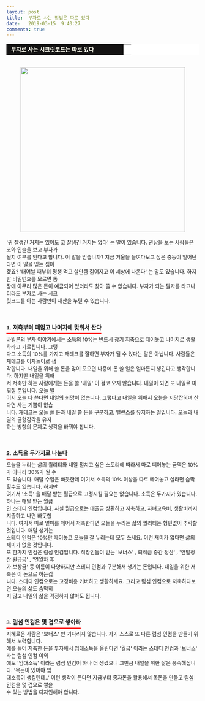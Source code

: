 ```yaml
---
layout: post
title:  부자로 사는 방법은 따로 있다
date:   2019-03-15  9:40:27
comments: true
---
```





<div><table width="99%" bgcolor="#ffffff" cellspacing="1" cellpadding="2"><tbody><tr><td width="290" bgcolor="#141313" style-="border-bottom:#141313 1px solid; border-left:#141313 1px solid; border-top:#141313 1px solid; &#13;&#10;border-right:#141313 1px solid"><span style="color: rgb(0, 0, 0); font-family: 맑은 고딕, dotum, verdana; font-size: 11pt;"><strong><span syle="font-size:11pt"><font color="#fffff0">&nbsp;부자로 사는 시크릿코드는 따로 있다</font></span></strong></span></td><td style="border-width: 0px 0px 1px; border-style: solid; border-color: rgb(255, 255, 255) rgb(255, 255, 255) rgb(20, 19, 19);"><span style="font-size: 11pt;"><font color="#000000">&nbsp;</font></span></td></tr></tbody></table><span style="font-size: 10pt;">﻿<br></span><div class="imageblock center" style="text-align: center; clear: both;"><span data-url="https://t1.daumcdn.net/cfile/tistory/115839214C6D585C1A?download" data-lightbox="lightbox"><img width="430" height="357" style="height: auto; cursor: pointer; max-width: 100%;" alt="" src="https://t1.daumcdn.net/cfile/tistory/115839214C6D585C1A" filename="cfile24.uf@115839214C6D585C1AD71D.jpg" filemime=""></span></div><br><span style="font-size: 10pt;">'귀 잘생긴 거지는 있어도 코 잘생긴 거지는 없다' 는 말이 있습니다. 관상을 보는 사람들은 코와 입술을 보고 부자가 <br> 될지 여부를 안다고 합니다. 이 말을 믿습니까? 지금 거울을 들여다보고 싶은 충동이 일어난다면 이 말을 믿는 셈이<br> 겠죠? '태어날 때부터 평생 먹고 살만큼 짊어지고 이 세상에 나온다' 는 말도 있습니다. 하지만 비밀번호를 모르면 통<br> 장에 아무리 많은 돈이 예금되어 있더라도 찾아 쓸 수 없습니다. 부자가 되는 팔자를 타고나더라도 부자로 사는 시크<br> 릿코드를 아는 사람만이 재산을 누릴 수 있습니다.﻿<br><br><br></span><br><h3 style="font: bold 11pt/normal 맑은 고딕, Dotum, Sans-serif; margin: 0px; padding: 0px 0px 5px; border-bottom-color: rgb(255, 0, 0); border-bottom-width: 3px; border-bottom-style: solid; float: left; font-size-adjust: none; font-stretch: normal;">1. 저축부터 떼얺고 나머지에 맞춰서 산다</h3></div><div><br><span style="font-size: 10pt;">﻿<br>바빌론의 부자 이야기에서는 소득의 10%는 반드시 장기 저축으로 떼어놓고 나머지로 생활하라고 가르칩니다. 그렇<br> 다고 소득의 10%를 가지고 재테크를 잘하면 부자가 될 수 있다는 말은 아닙니다. 사람들은 재테크를 이자놀이로 생<br> 각합니다. 내일을 위해 쓸 돈을 많이 모으면 나중에 돈 쓸 일은 얼마든지 생긴다고 생각합니다. 하지만 내일을 위해<br> 서 저축만 하는 사람에게는 돈을 쓸 '내일' 이 결코 오지 않습니다. 내일이 되면 또 내일로 미뤄질 뿐입니다. 오늘 벌<br> 어서 오늘 다 쓴다면 내일의 희망이 없습니다. 그렇다고 내일을 위해서 오늘을 저당잡히며 산다면 사는 기쁨이 없습<br> 니다.&nbsp;재테크는 오늘 쓸 돈과 내일 쓸 돈을 구분하고, 밸런스를 유지하는 일입니다. 오늘과 내일의 균형감각을 유지<br> 하는 방향의 문제로 생각을 바꿔야 합니다.<br><br><br><br><h3 style="font: bold 11pt/normal 맑은 고딕, Dotum, Sans-serif; margin: 0px; padding: 0px 0px 5px; border-bottom-color: rgb(255, 0, 0); border-bottom-width: 3px; border-bottom-style: solid; float: left; font-size-adjust: none; font-stretch: normal;">2. 소득을 두가지로 나눈다</h3><div><br><span style="font-size: 10pt;">﻿<br>오늘을 누리는 삶의 퀄리티와 내일 펼치고 싶은 스토리에 따라서 따로 떼어놓는 금액은 10%가 아니라 30%가 될 수<br> 도 있습니다. 매달 수입은 빠듯한데 여기서 소득의 10% 이상을 따로 떼어놓고 살라면 숨막힐수도 있습니다. 하지만 <br> 여기서 '소득' 을 매달 받는 월급으로 고정시킬 필요는 없습니다. 소득은 두가지가 있습니다. 하나는 매달 받는 월급<br> 인 스테디 인컴입니다. 사실 월급으로는 대출금 상환하고 저축하고, 자녀교육비, 생활비까지 지출하고 나면 빠듯합<br> 니다. 여기서 따로 얼마를 떼어서 저축한다면 오늘을 누리는 삶의 퀄리티는 형편없이 추락할 것입니다. 매달 생기는 <br> 스테디 인컴은 10%만 떼어놓고 오늘을 잘 누리는데 모두 쓰세요. 이런 재미가 없다면 삶의 재미가 없을 것입니다. <br>또 한가지 인컴은 럼섬 인컴입니다. 직장인들이 받는 '보너스' , 퇴직금 중간 정산' , '연말정산 환급금' , '연월차 휴<br> 가 보상금' 등 이름이 다양하지만 스테디 인컴과 구분해서 생기는 돈입니다. 내일을 위한 저축은 이 돈으로 하는겁<br> 니다. 스테디 인컴으로는 고정비용 커버하고 생활하세요. 그리고 럼섬 인컴으로 저축하다보면 오늘의 삶도 숨막히<br> 지 않고 내일의 삶을 걱정하지 않아도 됩니다.<br><br><br><br><h3 style="font: bold 11pt/normal 맑은 고딕, Dotum, Sans-serif; margin: 0px; padding: 0px 0px 5px; border-bottom-color: rgb(255, 0, 0); border-bottom-width: 3px; border-bottom-style: solid; float: left; font-size-adjust: none; font-stretch: normal;">3. 럼섬 인컴은 몇 겹으로 쌓아라</h3><div><br><span style="font-size: 10pt;">﻿<br>지혜로운 사람은 '보너스' 만 기다리지 않습니다. 자기 스스로 또 다른 럼섬 인컴을 만들기 위해서 노력합니다. <br>예를 들어 저축한 돈을 투자해서 임대소득을 올린다면 '월급' 이라는 스테디 인컴과 '보너스' 라는 럼섬 인컴 이외<br> 에도 '임대소득' 이라는 럼섬 인컴이 하나 더 생겼으니 그만큼 내일을 위한 삶은 풍족해집니다. '목돈이 있어야 임<br> 대소득이 생길텐데..' 이런 생각이 든다면 지금부터 종자돈을 활용해서 목돈을 만들고 럼섬 인컴을 몇 겹으로 쌓을 <br> 수 있는 방법을 디자인해야 합니다.</span></div></span></div></span><div>﻿<br></div></div><p><br></p>
